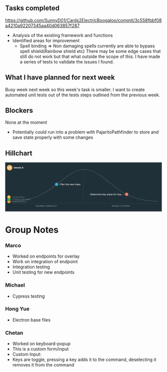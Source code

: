 ## Tasks completed
https://github.com/SunnyD01/Cards2ElectricBoogaloo/commit/3c558fbbf08a4210a92207345aa40d063857f287

- Analysis of the existing framework and functions
- Identified areas for improvement
    - Spell binding => Non damaging spells currently are able to bypass spell shield(Rainbow shield etc)
There may be some edge cases that still do not work but that what outside the scope of this.
I have made a series of tests to validate the issues I found.

## What I have planned for next week
Busy week next week so this week's task is smaller.
I want to create automated unit tests out of the tests steps outlined from the previous week.

## Blockers
None at the moment
- Potentially could run into a problem with PajaritoPathfinder to store and save state properly with some changes

## Hillchart
![Alt text](image.png)

# Group Notes

### Marco

- Worked on endpoints for overlay
- Work on integration of endpoint
- Integration testing
- Unit testing for new endpoints

### Michael

- Cypress testing

### Hong Yue

- Electron base files

### Chetan

- Worked on keyboard-popup
- This is a custom form/input
- Custom Input:
- Keys are toggle, pressing a key adds it to the command, deselecting it removes it from the command
